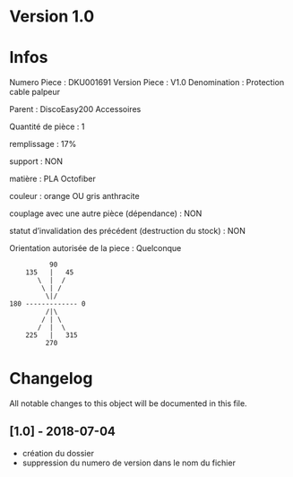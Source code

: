 # Version 1.0
# Infos
Numero Piece : DKU001691
Version Piece : V1.0
Denomination : Protection cable palpeur

Parent : DiscoEasy200 Accessoires

Quantité de pièce : 1

remplissage : 17%

support : NON

matière : PLA Octofiber

couleur : orange OU gris anthracite

couplage avec une autre pièce (dépendance) : NON

statut d’invalidation des précédent (destruction du stock) : NON

Orientation autorisée de la piece : Quelconque
```
          90
    135   |   45
       \  |  /
        \ | /
         \|/
180 ------------- 0
         /|\
        / | \
       /  |  \   
    225   |   315
         270
```


# Changelog
All notable changes to this object will be documented in this file.


## [1.0] - 2018-07-04
- création du dossier
- suppression du numero de version dans le nom du fichier
